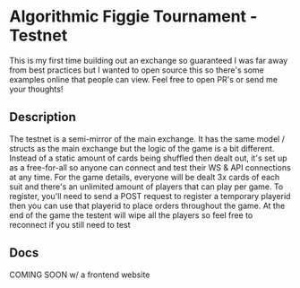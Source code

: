 # Algorithmic Figgie Tournament - Testnet

This is my first time building out an exchange so guaranteed I was far away from best practices but I wanted to open source this so there's some examples online that people can view. Feel free to open PR's or send me your thoughts!

## Description

The testnet is a semi-mirror of the main exchange. It has the same model / structs as the main exchange but the logic of the game is a bit different. Instead of a static amount of cards being shuffled then dealt out, it's set up as a free-for-all so anyone can connect and test their WS & API connections at any time. For the game details, everyone will be dealt 3x cards of each suit and there's an unlimited amount of players that can play per game. To register, you'll need to send a POST request to register a temporary playerid then you can use that playerid to place orders throughout the game. At the end of the game the testent will wipe all the players so feel free to reconnect if you still need to test

## Docs

COMING SOON w/ a frontend website